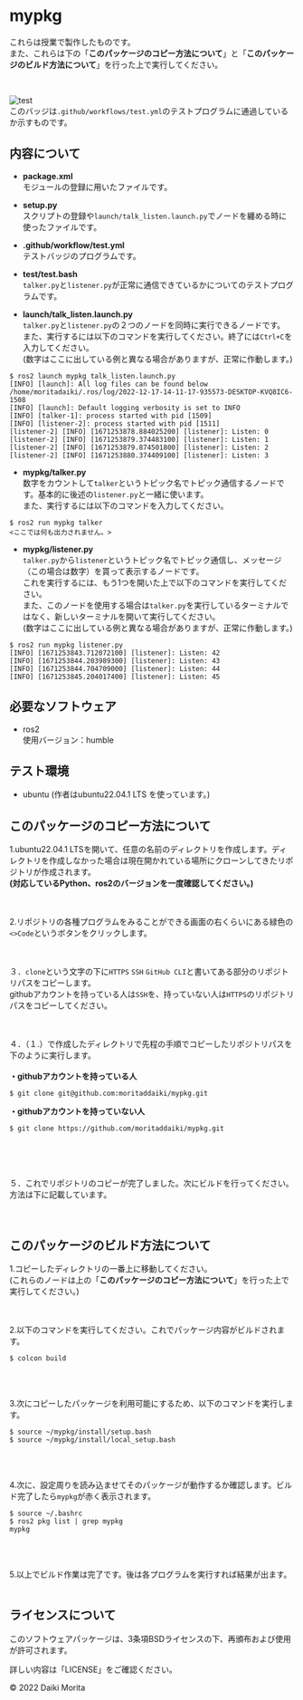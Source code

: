 # mypkg

これらは授業で製作したものです。  
また、これらは下の「**このパッケージのコピー方法について**」と「**このパッケージのビルド方法について**」を行った上で実行してください。  

<br>

![test](https://github.com/moritaddaiki/mypkg/actions/workflows/test.yml/badge.svg)  
このバッジは`.github/workflows/test.yml`のテストプログラムに通過しているか示すものです。
<br>


## 内容について

* **package.xml**  
モジュールの登録に用いたファイルです。  

* **setup.py**  
スクリプトの登録や`launch/talk_listen.launch.py`でノードを纏める時に使ったファイルです。  

* **.github/workflow/test.yml**  
テストバッジのプログラムです。

* **test/test.bash**  
`talker.py`と`listener.py`が正常に通信できているかについてのテストプログラムです。  

* **launch/talk_listen.launch.py**  
`talker.py`と`listener.py`の２つのノードを同時に実行できるノードです。  
また、実行するには以下のコマンドを実行してください。終了には`Ctrl+C`を入力してください。  
(数字はここに出している例と異なる場合がありますが、正常に作動します。)   
```
$ ros2 launch mypkg talk_listen.launch.py
[INFO] [launch]: All log files can be found below /home/moritadaiki/.ros/log/2022-12-17-14-11-17-935573-DESKTOP-KVQ8IC6-1508
[INFO] [launch]: Default logging verbosity is set to INFO
[INFO] [talker-1]: process started with pid [1509]
[INFO] [listener-2]: process started with pid [1511]
[listener-2] [INFO] [1671253878.884025200] [listener]: Listen: 0
[listener-2] [INFO] [1671253879.374483100] [listener]: Listen: 1
[listener-2] [INFO] [1671253879.874501800] [listener]: Listen: 2
[listener-2] [INFO] [1671253880.374409100] [listener]: Listen: 3
```

* **mypkg/talker.py**  
数字をカウントして`talker`というトピック名でトピック通信するノードです。基本的に後述の`listener.py`と一緒に使います。  
また、実行するには以下のコマンドを入力してください。

```
$ ros2 run mypkg talker
<ここでは何も出力されません。>
```  

* **mypkg/listener.py**  
`talker.py`から`listener`というトピック名でトピック通信し、メッセージ（この場合は数字）を貰って表示するノードです。  
これを実行するには、もう1つを開いた上で以下のコマンドを実行してください。  
また、このノードを使用する場合は`talker.py`を実行しているターミナルではなく、新しいターミナルを開いて実行してください。  
(数字はここに出している例と異なる場合がありますが、正常に作動します。) 

```
$ ros2 run mypkg listener.py
[INFO] [1671253843.712072100] [listener]: Listen: 42
[INFO] [1671253844.203989300] [listener]: Listen: 43
[INFO] [1671253844.704709000] [listener]: Listen: 44
[INFO] [1671253845.204017400] [listener]: Listen: 45
```



## 必要なソフトウェア
* ros2  
使用バージョン：humble

## テスト環境
* ubuntu
(作者はubuntu22.04.1 LTS を使っています。)


## このパッケージのコピー方法について

1.ubuntu22.04.1 LTSを開いて、任意の名前のディレクトリを作成します。ディレクトリを作成しなかった場合は現在開かれている場所にクローンしてきたリポジトリが作成されます。  
__(対応しているPython、ros2のバージョンを一度確認してください。)__  
<br>
<br>

2.リポジトリの各種プログラムをみることができる画面の右くらいにある緑色の`<>Code`というボタンをクリックします。
<br>
<br>
<br>

３．`clone`という文字の下に`HTTPS` `SSH` `GitHub CLI`と書いてある部分のリポジトリパスをコピーします。  
githubアカウントを持っている人は`SSH`を、持っていない人は`HTTPS`のリポジトリパスをコピーしてください。
<br>
<br>
<br>

４．（１.）で作成したディレクトリで先程の手順でコピーしたリポジトリパスを下のように実行します。  
<br>
**・githubアカウントを持っている人**
```
$ git clone git@github.com:moritaddaiki/mypkg.git
```
**・githubアカウントを持っていない人**
```
$ git clone https://github.com/moritaddaiki/mypkg.git
```
<br>
<br>
<br>

５．これでリポジトリのコピーが完了しました。次にビルドを行ってください。方法は下に記載しています。
<br>
<br>
<br>

## このパッケージのビルド方法について

1.コピーしたディレクトリの一番上に移動してください。  
(これらのノードは上の「**このパッケージのコピー方法について**」を行った上で実行してください。)  
<br>
<br>

2.以下のコマンドを実行してください。これでパッケージ内容がビルドされます。  
```
$ colcon build
``` 
<br>
<br> 

3.次にコピーしたパッケージを利用可能にするため、以下のコマンドを実行します。  
```
$ source ~/mypkg/install/setup.bash
$ source ~/mypkg/install/local_setup.bash
```  
<br>
<br>

4.次に、設定周りを読み込ませてそのパッケージが動作するか確認します。ビルド完了したら`mypkg`が赤く表示されます。
```
$ source ~/.bashrc
$ ros2 pkg list | grep mypkg
mypkg
```  
<br>
<br>

5.以上でビルド作業は完了です。後は各プログラムを実行すれば結果が出ます。<br>
<br>

## ライセンスについて

このソフトウェアパッケージは、3条項BSDライセンスの下、再頒布および使用が許可されます。

詳しい内容は「LICENSE」をご確認ください。

 © 2022 Daiki Morita

